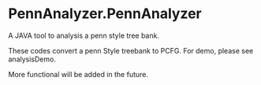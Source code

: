 # PennAnalyzer.PennAnalyzer

A JAVA tool to analysis a penn style tree bank.

These codes convert a penn Style treebank to PCFG. 
For demo, please see analysisDemo.

More functional will be added in the future.